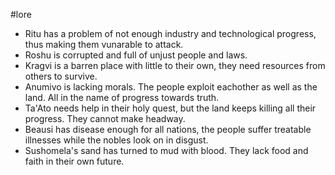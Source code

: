 #lore 
- Ritu has a problem of not enough industry and technological progress, thus making them vunarable to attack.
- Roshu is corrupted and full of unjust people and laws.
- Kragvi is a barren place with little to their own, they need resources from others to survive.
- Anumivo is lacking morals. The people exploit eachother as well as the land. All in the name of progress towards truth.
- Ta'Ato needs help in their holy quest, but the land keeps killing all their progress. They cannot make headway.
- Beausi has disease enough for all nations, the people suffer treatable illnesses while the nobles look on in disgust.
- Sushomela's sand has turned to mud with blood. They lack food and faith in their own future. 